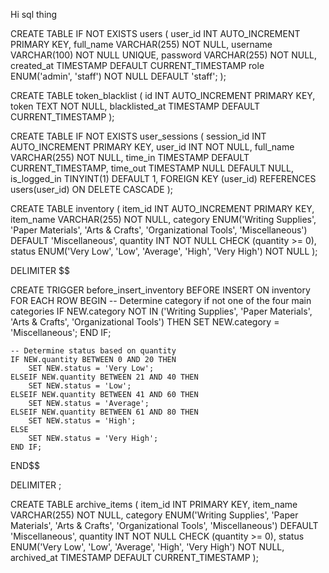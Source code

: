 Hi sql thing

CREATE TABLE IF NOT EXISTS users (
    user_id INT AUTO_INCREMENT PRIMARY KEY,
    full_name VARCHAR(255) NOT NULL,
    username VARCHAR(100) NOT NULL UNIQUE,
    password VARCHAR(255) NOT NULL,
    created_at TIMESTAMP DEFAULT CURRENT_TIMESTAMP
    role ENUM('admin', 'staff') NOT NULL DEFAULT 'staff';
);


CREATE TABLE token_blacklist (
    id INT AUTO_INCREMENT PRIMARY KEY,
    token TEXT NOT NULL,
    blacklisted_at TIMESTAMP DEFAULT CURRENT_TIMESTAMP
);

CREATE TABLE IF NOT EXISTS user_sessions (
    session_id INT AUTO_INCREMENT PRIMARY KEY,
    user_id INT NOT NULL,
    full_name VARCHAR(255) NOT NULL,
    time_in TIMESTAMP DEFAULT CURRENT_TIMESTAMP,
    time_out TIMESTAMP NULL DEFAULT NULL,
    is_logged_in TINYINT(1) DEFAULT 1,
    FOREIGN KEY (user_id) REFERENCES users(user_id) ON DELETE CASCADE
);

CREATE TABLE inventory (
    item_id INT AUTO_INCREMENT PRIMARY KEY,
    item_name VARCHAR(255) NOT NULL,
    category ENUM('Writing Supplies', 'Paper Materials', 'Arts & Crafts', 'Organizational Tools', 'Miscellaneous') DEFAULT 'Miscellaneous',
    quantity INT NOT NULL CHECK (quantity >= 0),
    status ENUM('Very Low', 'Low', 'Average', 'High', 'Very High') NOT NULL
);

DELIMITER $$

CREATE TRIGGER before_insert_inventory
BEFORE INSERT ON inventory
FOR EACH ROW
BEGIN
    -- Determine category if not one of the four main categories
    IF NEW.category NOT IN ('Writing Supplies', 'Paper Materials', 'Arts & Crafts', 'Organizational Tools') THEN
        SET NEW.category = 'Miscellaneous';
    END IF;

    -- Determine status based on quantity
    IF NEW.quantity BETWEEN 0 AND 20 THEN
        SET NEW.status = 'Very Low';
    ELSEIF NEW.quantity BETWEEN 21 AND 40 THEN
        SET NEW.status = 'Low';
    ELSEIF NEW.quantity BETWEEN 41 AND 60 THEN
        SET NEW.status = 'Average';
    ELSEIF NEW.quantity BETWEEN 61 AND 80 THEN
        SET NEW.status = 'High';
    ELSE
        SET NEW.status = 'Very High';
    END IF;
END$$

DELIMITER ;

CREATE TABLE archive_items (
    item_id INT PRIMARY KEY,
    item_name VARCHAR(255) NOT NULL,
    category ENUM('Writing Supplies', 'Paper Materials', 'Arts & Crafts', 'Organizational Tools', 'Miscellaneous') DEFAULT 'Miscellaneous',
    quantity INT NOT NULL CHECK (quantity >= 0),
    status ENUM('Very Low', 'Low', 'Average', 'High', 'Very High') NOT NULL,
    archived_at TIMESTAMP DEFAULT CURRENT_TIMESTAMP
);